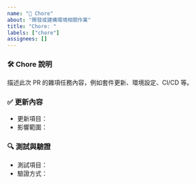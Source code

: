 ```yaml
---
name: "🔧 Chore"
about: "開發或建構環境相關作業"
title: "Chore: "
labels: ["chore"]
assignees: []
---
```


### 🛠 Chore 說明
描述此次 PR 的雜項任務內容，例如套件更新、環境設定、CI/CD 等。

### ✅ 更新內容
- 更新項目：
- 影響範圍：

### 🔍 測試與驗證
- 測試項目：
- 驗證方式：